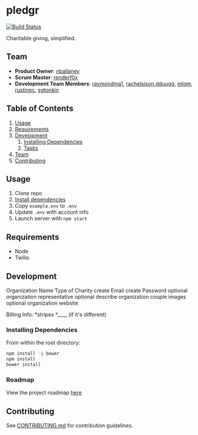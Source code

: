 # pledgr
[![Build Status](https://travis-ci.org/warring-hail/greenfield.png)](https://travis-ci.org/warring-hail/greenfield)

Charitable giving, simplified.

## Team

  - __Product Owner__: [nballaney](https://github.com/NBallaney)
  - __Scrum Master__: [renderf0x](https://github.com/renderf0x)
  - __Development Team Members__: [raymondma1](https://github.com/raymondma1), [rachelsison](https://github.com/rachelsison),[dduugg](github.com/dduugg), [mlom](https://github.com/mlom), [rustinpc](https://github.com/rustinpc), [sgtonkin](https://github.com/sgtonkin)

## Table of Contents

1. [Usage](#Usage)
1. [Requirements](#requirements)
1. [Development](#development)
    1. [Installing Dependencies](#installing-dependencies)
    1. [Tasks](#tasks)
1. [Team](#team)
1. [Contributing](#contributing)

## Usage

1. Clone repo
1. [Install dependencies](#installing-dependencies)
1. Copy `example.env` to `.env`
1. Update `.env` with account info
1. Launch server with `npm start`

## Requirements

- Node
- Twilio

## Development

Organization Name
Type of Charity
create Email
create Password
optional organization representative
optional describe organization
couple images optional
organization website

Billing Info:
*stripes
*____ (if it's different)

### Installing Dependencies

From within the root directory:

```sh
npm install -g bower
npm install
bower install
```

### Roadmap

View the project roadmap [here](https://github.com/warring-hail/greenfield/issues)


## Contributing

See [CONTRIBUTING.md](CONTRIBUTING.md) for contribution guidelines.
